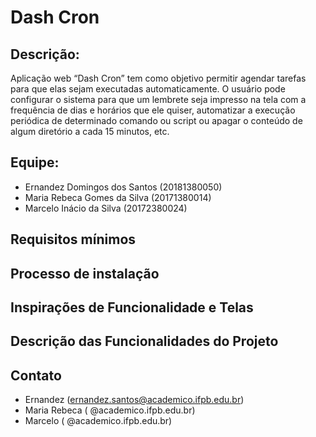 # Dash Cron

## Descrição:

Aplicação web “Dash Cron” tem como objetivo permitir agendar  tarefas para que elas sejam executadas automaticamente. O usuário pode configurar o sistema para que um lembrete seja impresso na tela com a frequência de dias e horários que ele quiser, automatizar a execução periódica de determinado comando ou script ou apagar o conteúdo de algum diretório a cada 15 minutos, etc.

## Equipe:

* Ernandez Domingos dos Santos (20181380050)
* Maria Rebeca Gomes da Silva (20171380014)
* Marcelo Inácio da Silva (20172380024)

## Requisitos mínimos

## Processo de instalação

## Inspirações de Funcionalidade e Telas

## Descrição das Funcionalidades do Projeto

## Contato
* Ernandez (ernandez.santos@academico.ifpb.edu.br)
* Maria Rebeca ( @academico.ifpb.edu.br)
* Marcelo ( @academico.ifpb.edu.br)
